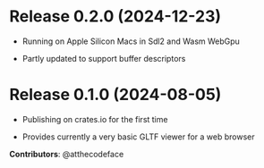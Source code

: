 # Release 0.2.0 (2024-12-23)

- Running on Apple Silicon Macs in Sdl2 and Wasm WebGpu

- Partly updated to support buffer descriptors

# Release 0.1.0 (2024-08-05)

- Publishing on crates.io for the first time

- Provides currently a very basic GLTF viewer for a web browser

**Contributors**: @atthecodeface
